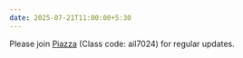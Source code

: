 ```yaml
---
date: 2025-07-21T11:00:00+5:30
---
```

Please join [Piazza](https://piazza.com/iit_delhi/fall2025/ail7024) (Class code: ail7024) for regular updates.
